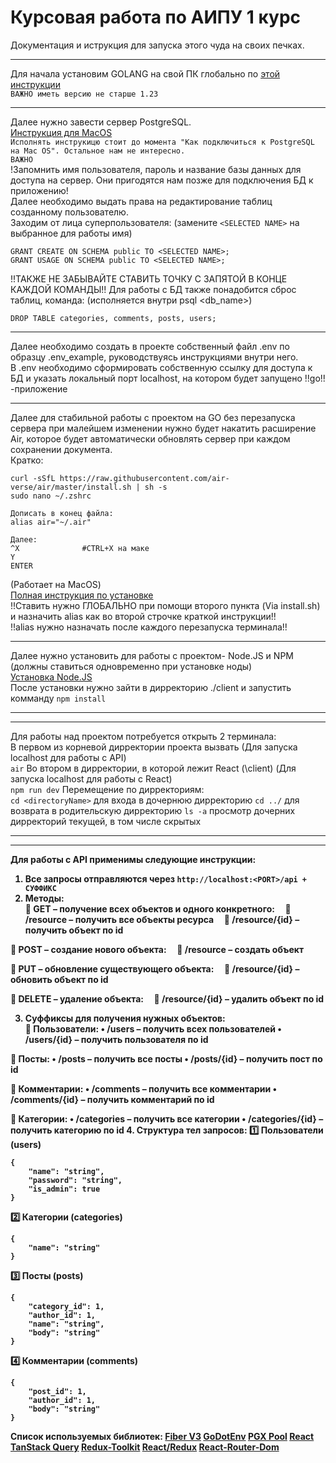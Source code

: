 # Курсовая работа по АИПУ 1 курс

Документация и иструкция для запуска этого чуда на своих печках. <br>

---------------------

Для начала установим GOLANG на свой ПК глобально по [этой инструкции](https://go.dev/doc/install)<br>
```ВАЖНО иметь версию не старше 1.23```

---------------------

Далее нужно завести сервер PostgreSQL. <br>
[Инструкция для MacOS](https://ploshadka.net/ustanovka-i-podkljuchenie-postgresql-na-mac-os/)<br>
`Исполнять инструкицю стоит до момента "Как подключиться к PostgreSQL на Mac OS". Остальное нам не интересно.`<br>
```ВАЖНО```<br>
!Запомнить имя пользователя, пароль и название базы данных для доступа на сервер. Они пригодятся нам позже для подключения БД к приложению!<br>
Далее необходимо выдать права на редактирование таблиц созданному пользователю.<br>
Заходим от лица суперпользователя: (замените `<SELECTED NAME>` на выбранное для работы имя)<br>
```
GRANT CREATE ON SCHEMA public TO <SELECTED NAME>;
GRANT USAGE ON SCHEMA public TO <SELECTED NAME>;
```
!!ТАКЖЕ НЕ ЗАБЫВАЙТЕ СТАВИТЬ ТОЧКУ С ЗАПЯТОЙ В КОНЦЕ КАЖДОЙ КОМАНДЫ!!
Для работы с БД также понадобится сброс таблиц, команда: (исполняется внутри psql <db_name>)
```
DROP TABLE categories, comments, posts, users;
```

---------------------

Далее необходимо создать в проекте собственный файл .env по образцу .env_example, руководствуясь инструкциями внутри него. <br>
В .env необходимо сформировать собственную ссылку для доступа к БД и указать локальный порт localhost, на котором будет запущено !!go!! -приложение<br>

---------------------

Далее для стабильной работы с проектом на GO без перезапуска сервера при малейшем изменении нужно будет накатить расширение Air, которое будет автоматически обновлять сервер при каждом сохранении документа. <br>
Кратко:<br>
```
curl -sSfL https://raw.githubusercontent.com/air-verse/air/master/install.sh | sh -s
sudo nano ~/.zshrc

Дописать в конец файла:
alias air="~/.air"

Далее:
^X              #CTRL+X на маке
Y
ENTER
```
(Работает на MacOS)<br>
[Полная инструкция по установке](https://github.com/air-verse/air)<br>
!!Ставить нужно ГЛОБАЛЬНО при помощи второго пункта (Via install.sh) и назначить alias как во второй строчке краткой инструкции!!<br>
!!alias нужно назначать после каждого перезапуска терминала!!<br>

---------------------

Далее нужно установить для работы с проектом- Node.JS и NPM (должны ставиться одновременно при установке ноды)<br>
[Установка Node.JS](https://nodejs.org/en/download)<br>
После установки нужно зайти в дирректорию ./client и запустить комманду `npm install`

------------------------------------------
------------------------------------------

Для работы над проектом потребуется открыть 2 терминала: <br>
В первом из корневой дирректории проекта вызвать (Для запуска localhost для работы с API)<br>
```air```
Во втором в дирректории, в которой лежит React (\client) (Для запуска localhost для работы с React)<br>
```npm run dev```
Перемещение по дирректориям: <br>
```cd <directoryName>``` для входа в дочернюю дирректорию
```cd ../``` для возврата в родительскую дирректорию
```ls -a``` просмотр дочерних дирректорий текущей, в том числе скрытых

------------------------------------------
------------------------------------------

<b>Для работы с API применимы следующие инструкции:<b><br>
1. Все запросы отправляются через `http://localhost:<PORT>/api + СУФФИКС`
2. Методы: <br>
🔹 GET – получение всех объектов и одного конкретного:
    📌 /resource – получить все объекты ресурса
    📌 /resource/{id} – получить объект по id

🔹 POST – создание нового объекта:
    📌 /resource – создать объект

🔹 PUT – обновление существующего объекта:
    📌 /resource/{id} – обновить объект по id

🔹 DELETE – удаление объекта:
    📌 /resource/{id} – удалить объект по id

3. Суффиксы для получения нужных объектов: <br>
🔹 Пользователи:
	•	/users – получить всех пользователей
	•	/users/{id} – получить пользователя по id

🔹 Посты:
	•	/posts – получить все посты
	•	/posts/{id} – получить пост по id

🔹 Комментарии:
	•	/comments – получить все комментарии
	•	/comments/{id} – получить комментарий по id

🔹 Категории:
	•	/categories – получить все категории
	•	/categories/{id} – получить категорию по id
4. Структура тел запросов:
1️⃣ Пользователи (users)
```
{
    "name": "string",
    "password": "string",
    "is_admin": true
}
```
2️⃣ Категории (categories)
```
{
    "name": "string"
}
```
3️⃣ Посты (posts)
```
{
    "category_id": 1,
    "author_id": 1,
    "name": "string",
    "body": "string"
}
```
4️⃣ Комментарии (comments)
```
{
    "post_id": 1,
    "author_id": 1,
    "body": "string"
}
```




Список используемых библиотек:
[Fiber V3](https://docs.gofiber.io/next/)
[GoDotEnv](https://github.com/joho/godotenv)
[PGX Pool](	"github.com/jackc/pgx/v5/pgxpool")
[React](https://react.dev/)
[TanStack Query](https://tanstack.com/query/latest)
[Redux-Toolkit](https://redux-toolkit.js.org/)
[React/Redux](https://react-redux.js.org/)
[React-Router-Dom](https://reactrouter.com/)